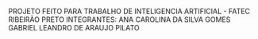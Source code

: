 PROJETO FEITO PARA TRABALHO DE INTELIGENCIA ARTIFICIAL - FATEC RIBEIRÃO PRETO
INTEGRANTES:
ANA CAROLINA DA SILVA GOMES
GABRIEL LEANDRO DE ARAUJO PILATO
